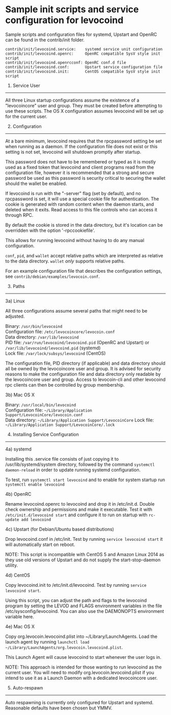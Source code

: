 Sample init scripts and service configuration for levocoind
==========================================================

Sample scripts and configuration files for systemd, Upstart and OpenRC
can be found in the contrib/init folder.

    contrib/init/levocoind.service:    systemd service unit configuration
    contrib/init/levocoind.openrc:     OpenRC compatible SysV style init script
    contrib/init/levocoind.openrcconf: OpenRC conf.d file
    contrib/init/levocoind.conf:       Upstart service configuration file
    contrib/init/levocoind.init:       CentOS compatible SysV style init script

1. Service User
---------------------------------

All three Linux startup configurations assume the existence of a "levocoincore" user
and group.  They must be created before attempting to use these scripts.
The OS X configuration assumes levocoind will be set up for the current user.

2. Configuration
---------------------------------

At a bare minimum, levocoind requires that the rpcpassword setting be set
when running as a daemon.  If the configuration file does not exist or this
setting is not set, levocoind will shutdown promptly after startup.

This password does not have to be remembered or typed as it is mostly used
as a fixed token that levocoind and client programs read from the configuration
file, however it is recommended that a strong and secure password be used
as this password is security critical to securing the wallet should the
wallet be enabled.

If levocoind is run with the "-server" flag (set by default), and no rpcpassword is set,
it will use a special cookie file for authentication. The cookie is generated with random
content when the daemon starts, and deleted when it exits. Read access to this file
controls who can access it through RPC.

By default the cookie is stored in the data directory, but it's location can be overridden
with the option '-rpccookiefile'.

This allows for running levocoind without having to do any manual configuration.

`conf`, `pid`, and `wallet` accept relative paths which are interpreted as
relative to the data directory. `wallet` *only* supports relative paths.

For an example configuration file that describes the configuration settings,
see `contrib/debian/examples/levocoin.conf`.

3. Paths
---------------------------------

3a) Linux

All three configurations assume several paths that might need to be adjusted.

Binary:              `/usr/bin/levocoind`  
Configuration file:  `/etc/levocoincore/levocoin.conf`  
Data directory:      `/var/lib/levocoind`  
PID file:            `/var/run/levocoind/levocoind.pid` (OpenRC and Upstart) or `/var/lib/levocoind/levocoind.pid` (systemd)  
Lock file:           `/var/lock/subsys/levocoind` (CentOS)  

The configuration file, PID directory (if applicable) and data directory
should all be owned by the levocoincore user and group.  It is advised for security
reasons to make the configuration file and data directory only readable by the
levocoincore user and group.  Access to levocoin-cli and other levocoind rpc clients
can then be controlled by group membership.

3b) Mac OS X

Binary:              `/usr/local/bin/levocoind`  
Configuration file:  `~/Library/Application Support/LevocoinCore/levocoin.conf`  
Data directory:      `~/Library/Application Support/LevocoinCore`
Lock file:           `~/Library/Application Support/LevocoinCore/.lock`

4. Installing Service Configuration
-----------------------------------

4a) systemd

Installing this .service file consists of just copying it to
/usr/lib/systemd/system directory, followed by the command
`systemctl daemon-reload` in order to update running systemd configuration.

To test, run `systemctl start levocoind` and to enable for system startup run
`systemctl enable levocoind`

4b) OpenRC

Rename levocoind.openrc to levocoind and drop it in /etc/init.d.  Double
check ownership and permissions and make it executable.  Test it with
`/etc/init.d/levocoind start` and configure it to run on startup with
`rc-update add levocoind`

4c) Upstart (for Debian/Ubuntu based distributions)

Drop levocoind.conf in /etc/init.  Test by running `service levocoind start`
it will automatically start on reboot.

NOTE: This script is incompatible with CentOS 5 and Amazon Linux 2014 as they
use old versions of Upstart and do not supply the start-stop-daemon utility.

4d) CentOS

Copy levocoind.init to /etc/init.d/levocoind. Test by running `service levocoind start`.

Using this script, you can adjust the path and flags to the levocoind program by
setting the LEVOD and FLAGS environment variables in the file
/etc/sysconfig/levocoind. You can also use the DAEMONOPTS environment variable here.

4e) Mac OS X

Copy org.levocoin.levocoind.plist into ~/Library/LaunchAgents. Load the launch agent by
running `launchctl load ~/Library/LaunchAgents/org.levocoin.levocoind.plist`.

This Launch Agent will cause levocoind to start whenever the user logs in.

NOTE: This approach is intended for those wanting to run levocoind as the current user.
You will need to modify org.levocoin.levocoind.plist if you intend to use it as a
Launch Daemon with a dedicated levocoincore user.

5. Auto-respawn
-----------------------------------

Auto respawning is currently only configured for Upstart and systemd.
Reasonable defaults have been chosen but YMMV.
